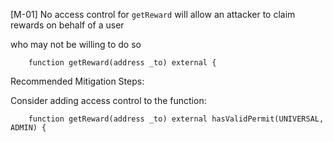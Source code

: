 \[M-01\] No access control for `getReward` will allow an attacker to claim rewards on behalf of a user

who may not be willing to do so

```plaintext
    function getReward(address _to) external {
```

Recommended Mitigation Steps: 

Consider adding access control to the function:

```plaintext
    function getReward(address _to) external hasValidPermit(UNIVERSAL, ADMIN) {
```